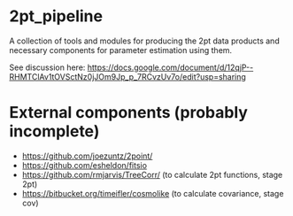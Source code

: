 # 2pt_pipeline
A collection of tools and modules for producing the 2pt data products and necessary components for parameter estimation using them.

See discussion here:
https://docs.google.com/document/d/12qjP--RHMTClAv1tOVSctNz0jJOm9Jp_p_7RCvzUv7o/edit?usp=sharing

# External components (probably incomplete)

 - https://github.com/joezuntz/2point/
 - https://github.com/esheldon/fitsio
 - https://github.com/rmjarvis/TreeCorr/ (to calculate 2pt functions, stage 2pt)
 - https://bitbucket.org/timeifler/cosmolike (to calculate covariance, stage cov)
